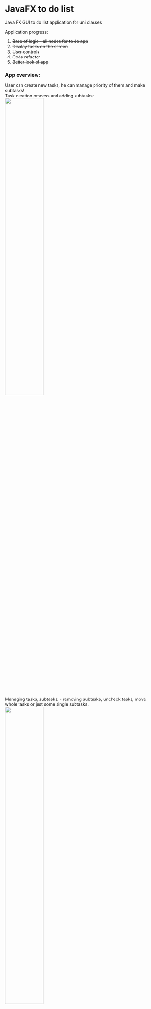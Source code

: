 # JavaFX to do list
Java FX GUI to do list application for uni classes

Application progress:
1. ~~Base of logic - all nodes for to do app~~
2. ~~Display tasks on the screen~~
3. ~~User controls~~
4. Code refactor
5. ~~Better look of app~~



### App overview:  
User can create new tasks, he can manage priority of them and make subtasks!  
Task creation process and adding subtasks:
<img src="https://github.com/user-attachments/assets/9765e81c-04ca-4cf9-b5a0-49eb542e8788" style = "width: 50%;"/>

Managing tasks, subtasks: - removing subtasks, uncheck tasks, move whole tasks or just some single subtasks.
<img src="https://github.com/user-attachments/assets/2561bc51-97b3-4f6b-9196-e4c1b165db7f" style="width: 50%;"/>

Code is a bit messy, but it was my first time doing GUI in JavaFX. It was pretty neat experience, but styling via ``css`` has a lot of weird rules, and most of classic web rules just doesnt work here, which was very annoying.
